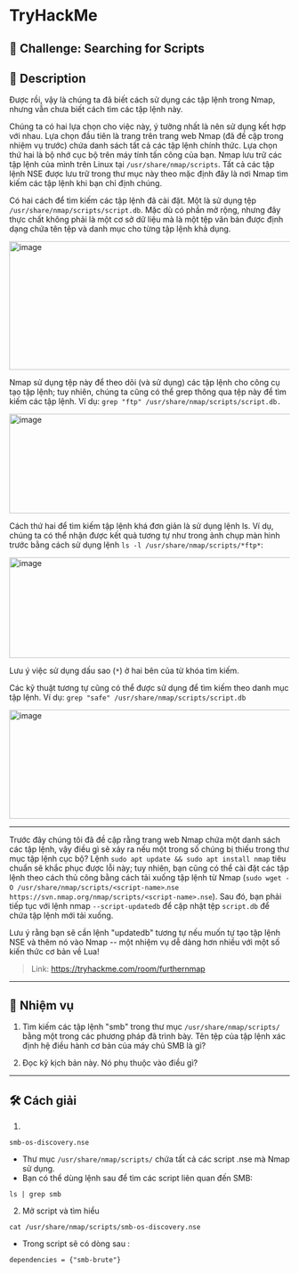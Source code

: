 
# TryHackMe

## 🧩 Challenge: Searching for Scripts

## 📝 Description
Được rồi, vậy là chúng ta đã biết cách sử dụng các tập lệnh trong Nmap, nhưng vẫn chưa biết cách tìm các tập lệnh này.

Chúng ta có hai lựa chọn cho việc này, ý tưởng nhất là nên sử dụng kết hợp với nhau. Lựa chọn đầu tiên là trang trên trang web Nmap (đã đề cập trong nhiệm vụ trước) chứa danh sách tất cả các tập lệnh chính thức. Lựa chọn thứ hai là bộ nhớ cục bộ trên máy tính tấn công của bạn. Nmap lưu trữ các tập lệnh của mình trên Linux tại `/usr/share/nmap/scripts`. Tất cả các tập lệnh NSE được lưu trữ trong thư mục này theo mặc định đây là nơi Nmap tìm kiếm các tập lệnh khi bạn chỉ định chúng.

Có hai cách để tìm kiếm các tập lệnh đã cài đặt. Một là sử dụng tệp `/usr/share/nmap/scripts/script.db`. Mặc dù có phần mở rộng, nhưng đây thực chất không phải là một cơ sở dữ liệu mà là một tệp văn bản được định dạng chứa tên tệp và danh mục cho từng tập lệnh khả dụng.

<img width="729" height="231" alt="image" src="https://github.com/user-attachments/assets/05357183-5bbe-4a0c-b7fb-04da513d029f" />



Nmap sử dụng tệp này để theo dõi (và sử dụng) các tập lệnh cho công cụ tạo tập lệnh; tuy nhiên, chúng ta cũng có thể grep thông qua tệp này để tìm kiếm các tập lệnh. Ví dụ: `grep "ftp" /usr/share/nmap/scripts/script.db.`

<img width="928" height="179" alt="image" src="https://github.com/user-attachments/assets/1a8a84f8-fd6b-43b5-a875-e6b1f65e99f7" />


Cách thứ hai để tìm kiếm tập lệnh khá đơn giản là sử dụng lệnh ls. Ví dụ, chúng ta có thể nhận được kết quả tương tự như trong ảnh chụp màn hình trước bằng cách sử dụng lệnh `ls -l /usr/share/nmap/scripts/*ftp*`:

<img width="728" height="181" alt="image" src="https://github.com/user-attachments/assets/3106cf9d-6992-4879-8ed5-10b1b8c01e91" />

Lưu ý việc sử dụng dấu sao (`*`) ở hai bên của từ khóa tìm kiếm.

Các kỹ thuật tương tự cũng có thể được sử dụng để tìm kiếm theo danh mục tập lệnh. Ví dụ:
`grep "safe" /usr/share/nmap/scripts/script.db`


<img width="766" height="196" alt="image" src="https://github.com/user-attachments/assets/8d59e07e-4fd5-43c7-9d7f-586209fbb315" />

---
Trước đây chúng tôi đã đề cập rằng trang web Nmap chứa một danh sách các tập lệnh, vậy điều gì sẽ xảy ra nếu một trong số chúng bị thiếu trong thư mục tập lệnh cục bộ? Lệnh `sudo apt update && sudo apt install nmap` tiêu chuẩn sẽ khắc phục được lỗi này; tuy nhiên, bạn cũng có thể cài đặt các tập lệnh theo cách thủ công bằng cách tải xuống tập lệnh từ Nmap (`sudo wget -O /usr/share/nmap/scripts/<script-name>`.`nse https://svn.nmap.org/nmap/scripts/<script-name>.nse`). Sau đó, bạn phải tiếp tục với lệnh nmap `--script-updatedb` để cập nhật tệp `script.db` để chứa tập lệnh mới tải xuống.

Lưu ý rằng bạn sẽ cần lệnh "updatedb" tương tự nếu muốn tự tạo tập lệnh NSE và thêm nó vào Nmap -- một nhiệm vụ dễ dàng hơn nhiều với một số kiến thức cơ bản về Lua!


> Link: https://tryhackme.com/room/furthernmap

---

## 🧠 Nhiệm vụ
1. Tìm kiếm các tập lệnh "smb" trong thư mục `/usr/share/nmap/scripts/` bằng một trong các phương pháp đã trình bày.
Tên tệp của tập lệnh xác định hệ điều hành cơ bản của máy chủ SMB là gì?

2. Đọc kỹ kịch bản này. Nó phụ thuộc vào điều gì?
---


## 🛠️ Cách giải

1.

```
smb-os-discovery.nse
```

- Thư mục `/usr/share/nmap/scripts/` chứa tất cả các script .nse mà Nmap sử dụng.
- Bạn có thể dùng lệnh sau để tìm các script liên quan đến SMB:
```
ls | grep smb
```

2. Mở script và tìm hiểu

```
cat /usr/share/nmap/scripts/smb-os-discovery.nse
```
- Trong script sẽ có dòng sau :

```
dependencies = {"smb-brute"}
```








